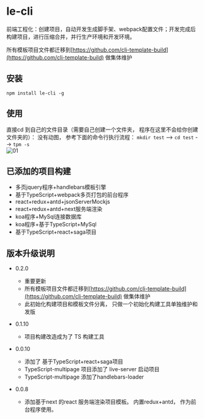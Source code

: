 # le-cli
前端工程化：创建项目，自动开发生成脚手架、webpack配置文件；开发完成后构建项目，进行压缩合并，并行生产环境和开发环境。

所有模板项目文件都迁移到[https://github.com/cli-template-build](https://github.com/cli-template-build) 做集体维护


## 安装
`npm install le-cli -g`

## 使用
直接cd 到自己的文件目录（需要自己创建一个文件夹， 程序在这里不会给你创建文件夹的）：
没有动图， 参考下面的命令行执行流程：
`mkdir test` --> `cd test` --> `tpm -s`                      
![01](./static/img/01.png)


## 已添加的项目构建
- 多页jquery程序+handlebars模板引擎
- 基于TypeScript+webpack多页打包的前台程序
- react+redux+antd+jsonServerMockjs
- react+redux+antd+next服务端渲染
- koa程序+MySql连接数据库
- koa程序+基于TypeScript+MySql
- 基于TypeScript+react+saga项目


## 版本升级说明
- 0.2.0
    - 重要更新 
    - 所有模板项目文件都迁移到[https://github.com/cli-template-build](https://github.com/cli-template-build) 做集体维护
    - 此初始化构建项目和模板文件分离， 只做一个初始化构建工具单独维护和发版
    

- 0.1.10
    - 项目构建改造成为了 TS 构建工具


- 0.0.10
    - 添加了 基于TypeScript+react+saga项目
    - TypeScript-multipage 项目添加了 live-server 启动项目
    - TypeScript-multipage 添加了handlebars-loader

- 0.0.8                                                                 
    - 添加基于next 的react 服务端渲染项目模板。 内置redux+antd， 作为前台程序使用。
